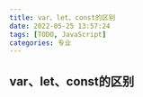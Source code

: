 ```yaml
---
title: var、let、const的区别
date: 2022-05-25 13:57:24
tags: [TODO, JavaScript]
categories: 专业
---
```


## var、let、const的区别


